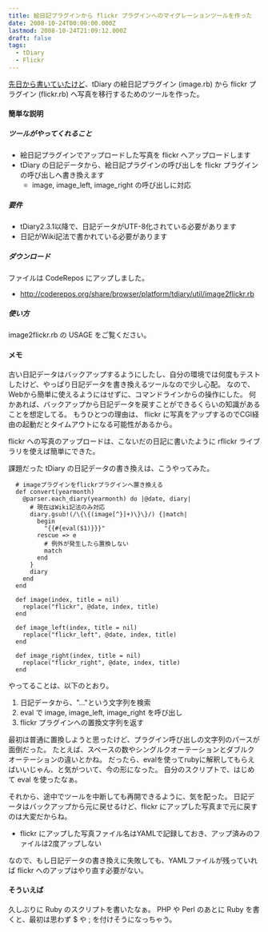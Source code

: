 ```yaml
---
title: 絵日記プラグインから flickr プラグインへのマイグレーションツールを作った
date: 2008-10-24T00:00:00.000Z
lastmod: 2008-10-24T21:09:12.000Z
draft: false
tags:
  - tDiary
  - Flickr
---
```


[先日から書いていたけど](/posts/20081020/p01)、tDiary の絵日記プラグイン (image.rb) から flickr プラグイン (flickr.rb) へ写真を移行するためのツールを作った。

#### 簡単な説明

##### ツールがやってくれること

- 絵日記プラグインでアップロードした写真を flickr へアップロードします
- tDiary の日記データから、絵日記プラグインの呼び出しを flickr プラグインの呼び出しへ書き換えます
  - image, image_left, image_right の呼び出しに対応

##### 要件

- tDiary2.3.1以降で、日記データがUTF-8化されている必要があります
- 日記がWiki記法で書かれている必要があります

##### ダウンロード

ファイルは CodeRepos にアップしました。

- <http://coderepos.org/share/browser/platform/tdiary/util/image2flickr.rb>

##### 使い方

image2flickr.rb の USAGE をご覧ください。

#### メモ

古い日記データはバックアップするようにしたし、自分の環境では何度もテストしたけど、やっぱり日記データを書き換えるツールなので少し心配。 なので、Webから簡単に使えるようにはせずに、コマンドラインからの操作にした。 何かあれば、バックアップから日記データを戻すことができるくらいの知識があることを想定してる。 もうひとつの理由は、 flickr に写真をアップするのでCGI経由の起動だとタイムアウトになる可能性があるから。

flickr への写真のアップロードは、こないだの日記に書いたように rflickr ライブラリを使えば簡単にできた。

課題だった tDiary の日記データの書き換えは、こうやってみた。

```
  # imageプラグインをflickrプラグインへ置き換える
  def convert(yearmonth)
    @parser.each_diary(yearmonth) do |@date, diary|
      # 現在はWiki記法のみ対応
      diary.gsub!(/\{\{(image[^}]+)\}\}/) {|match|
        begin
          "{{#{eval($1)}}}"
        rescue => e
          # 例外が発生したら置換しない
          match
        end
      }
      diary
    end
  end

  def image(index, title = nil)
    replace("flickr", @date, index, title)
  end

  def image_left(index, title = nil)
    replace("flickr_left", @date, index, title)
  end

  def image_right(index, title = nil)
    replace("flickr_right", @date, index, title)
  end
```

やってることは、以下のとおり。

1. 日記データから、"..."という文字列を検索
2. eval で image, image_left, image_right を呼び出し
3. flickr プラグインへの置換文字列を返す

最初は普通に置換しようと思ったけど、プラグイン呼び出しの文字列のパースが面倒だった。 たとえば、スペースの数やシングルクオーテーションとダブルクオーテーションの違いとかね。 だったら、evalを使ってrubyに解釈してもらえばいいじゃん、と気がついて、今の形になった。 自分のスクリプトで、はじめて eval を使ったなぁ。

それから、途中でツールを中断しても再開できるように、気を配った。 日記データはバックアップから元に戻せるけど、flickr にアップした写真まで元に戻すのは大変だからね。

- flickr にアップした写真ファイル名はYAMLで記録しておき、アップ済みのファイルは2度アップしない

なので、もし日記データの書き換えに失敗しても、YAMLファイルが残っていれば flickr へのアップはやり直す必要がない。

#### そういえば

久しぶりに Ruby のスクリプトを書いたなぁ。 PHP や Perl のあとに Ruby を書くと、最初は思わず $ や ; を付けそうになっちゃう。
